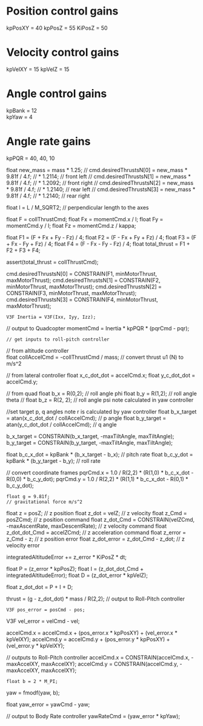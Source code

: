 
 
# Position control gains
kpPosXY = 40
kpPosZ = 55
KiPosZ = 50

# Velocity control gains
kpVelXY = 15
kpVelZ = 15

# Angle control gains
kpBank = 12    
kpYaw = 4     

# Angle rate gains
kpPQR = 40, 40, 10  



float new_mass = mass * 1.25;
  // cmd.desiredThrustsN[0] = new_mass * 9.81f / 4.f;                // * 1.2114; // front left
  // cmd.desiredThrustsN[1] = new_mass * 9.81f / 4.f;                // * 1.2092; // front right
  // cmd.desiredThrustsN[2] = new_mass * 9.81f / 4.f;                // * 1.2140; // rear left
  // cmd.desiredThrustsN[3] = new_mass * 9.81f / 4.f;                // * 1.2140; // rear right

  float l = L / M_SQRT2;					   // perpendicular length to the axes
  
  float F = collThrustCmd;
  float Fx = momentCmd.x / l;
  float Fy = momentCmd.y / l;
  float Fz = momentCmd.z / kappa;

  float F1 = (F + Fx + Fy - Fz) / 4;
  float F2 = (F - Fx + Fy + Fz) / 4;
  float F3 = (F + Fx - Fy + Fz) / 4;
  float F4 = (F - Fx - Fy - Fz) / 4;
  float total_thrust = F1 + F2 + F3 + F4;

  assert(total_thrust = collThrustCmd);
    
  cmd.desiredThrustsN[0] = CONSTRAIN(F1, minMotorThrust, maxMotorThrust);
  cmd.desiredThrustsN[1] = CONSTRAIN(F2, minMotorThrust, maxMotorThrust);
  cmd.desiredThrustsN[2] = CONSTRAIN(F3, minMotorThrust, maxMotorThrust);
  cmd.desiredThrustsN[3] = CONSTRAIN(F4, minMotorThrust, maxMotorThrust);
  
  
  
  
    V3F Inertia = V3F(Ixx, Iyy, Izz);

  // output to Quadcopter
  momentCmd = Inertia * kpPQR * (pqrCmd - pqr);
  
  
  
  
    // get inputs to roll-pitch controller

  // from altitude controller  
  float collAccelCmd = -collThrustCmd / mass;     // convert thrust u1 (N) to m/s^2

  // from lateral controller
  float x_c_dot_dot = accelCmd.x;
  float y_c_dot_dot = accelCmd.y;

  // from quad
  float b_x = R(0,2);       // roll angle phi
  float b_y = R(1,2);       // roll angle theta
  // float b_z = R(2, 2);   // roll angle psi   note calculated in yaw controller

  //set target p, q angles   note r is calculated by yaw controller
  float b_x_target = atan(x_c_dot_dot / collAccelCmd);   // p angle
  float b_y_target = atan(y_c_dot_dot / collAccelCmd);   // q angle
  
  b_x_target = CONSTRAIN(b_x_target, -maxTiltAngle, maxTiltAngle);
  b_y_target = CONSTRAIN(b_y_target, -maxTiltAngle, maxTiltAngle);

  float b_c_x_dot = kpBank * (b_x_target - b_x);   // pitch rate
  float b_c_y_dot = kpBank * (b_y_target - b_y);   // roll rate

  // convert coordinate frames
  pqrCmd.x = 1.0 / R(2,2) * (R(1,0) * b_c_x_dot - R(0,0) * b_c_y_dot);
  pqrCmd.y = 1.0 / R(2,2) * (R(1,1) * b_c_x_dot - R(0,1) * b_c_y_dot);
  
  
  
    float g = 9.81f;																	// gravitational force m/s^2
  float z = posZ;															// z position
  float z_dot = velZ;														// z velocity
  float z_Cmd = posZCmd;													// z position command
  float z_dot_Cmd = CONSTRAIN(velZCmd, -maxAscentRate, maxDescentRate);     // z velocity command
  float z_dot_dot_Cmd = accelZCmd;											// z acceleration command
  float z_error = z_Cmd - z;												// z position error
  float z_dot_error = z_dot_Cmd - z_dot;									// z velocity error

  integratedAltitudeError += z_error * KiPosZ * dt;

  float P = (z_error * kpPosZ);
  float I = (z_dot_dot_Cmd + integratedAltitudeError);
  float D = (z_dot_error * kpVelZ);

  float z_dot_dot = P + I + D;

  thrust = (g - z_dot_dot) * mass / R(2,2);   // output to Roll-Pitch controller
  
  
  
  
    V3F pos_error = posCmd - pos;
  V3F vel_error = velCmd - vel;

  accelCmd.x = accelCmd.x + (pos_error.x * kpPosXY) + (vel_error.x * kpVelXY);
  accelCmd.y = accelCmd.y + (pos_error.y * kpPosXY) + (vel_error.y * kpVelXY);

  // outputs to Roll-Pitch controller
  accelCmd.x = CONSTRAIN(accelCmd.x, -maxAccelXY, maxAccelXY);
  accelCmd.y = CONSTRAIN(accelCmd.y, -maxAccelXY, maxAccelXY);
  
  
  
    float b = 2 * M_PI;
  yaw = fmodf(yaw, b);

  float yaw_error = yawCmd - yaw;

  // output to Body Rate controller
  yawRateCmd = (yaw_error * kpYaw);
  
